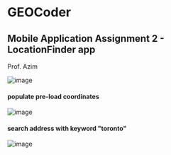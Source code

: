 # GEOCoder
## Mobile Application Assignment 2 - LocationFinder app

Prof. Azim

![image](https://user-images.githubusercontent.com/51350929/141661433-a6478267-e5bc-4c02-b277-cc4d0fdaf031.png)

#### populate pre-load coordinates </br>
![image](https://user-images.githubusercontent.com/51350929/141661452-a5b62841-b004-4fd0-940a-e8dd40233497.png)

#### search address with keyword "toronto" </br>
![image](https://user-images.githubusercontent.com/51350929/141661476-d3212f9b-c22e-4bc6-b815-8f2542ddbed4.png)




